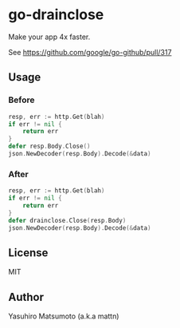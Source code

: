 # go-drainclose

Make your app 4x faster.

See https://github.com/google/go-github/pull/317

## Usage

### Before

```go
resp, err := http.Get(blah)
if err != nil {
	return err
}
defer resp.Body.Close()
json.NewDecoder(resp.Body).Decode(&data)
```

### After

```go
resp, err := http.Get(blah)
if err != nil {
	return err
}
defer drainclose.Close(resp.Body)
json.NewDecoder(resp.Body).Decode(&data)
```

## License

MIT

## Author

Yasuhiro Matsumoto (a.k.a mattn)
